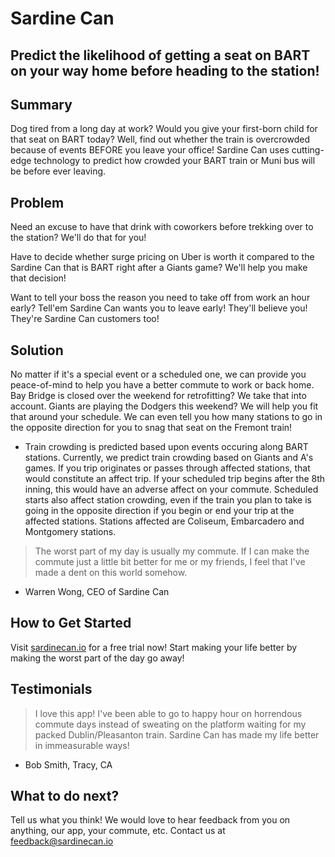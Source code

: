 # Sardine Can #

<!-- 
> This material was originally posted [here](http://www.quora.com/What-is-Amazons-approach-to-product-development-and-product-management). It is reproduced here for posterities sake.

There is an approach called "working backwards" that is widely used at Amazon. They work backwards from the customer, rather than starting with an idea for a product and trying to bolt customers onto it. While working backwards can be applied to any specific product decision, using this approach is especially important when developing new products or features.

For new initiatives a product manager typically starts by writing an internal press release announcing the finished product. The target audience for the press release is the new/updated product's customers, which can be retail customers or internal users of a tool or technology. Internal press releases are centered around the customer problem, how current solutions (internal or external) fail, and how the new product will blow away existing solutions.

If the benefits listed don't sound very interesting or exciting to customers, then perhaps they're not (and shouldn't be built). Instead, the product manager should keep iterating on the press release until they've come up with benefits that actually sound like benefits. Iterating on a press release is a lot less expensive than iterating on the product itself (and quicker!).

If the press release is more than a page and a half, it is probably too long. Keep it simple. 3-4 sentences for most paragraphs. Cut out the fat. Don't make it into a spec. You can accompany the press release with a FAQ that answers all of the other business or execution questions so the press release can stay focused on what the customer gets. My rule of thumb is that if the press release is hard to write, then the product is probably going to suck. Keep working at it until the outline for each paragraph flows. 

Oh, and I also like to write press-releases in what I call "Oprah-speak" for mainstream consumer products. Imagine you're sitting on Oprah's couch and have just explained the product to her, and then you listen as she explains it to her audience. That's "Oprah-speak", not "Geek-speak".

Once the project moves into development, the press release can be used as a touchstone; a guiding light. The product team can ask themselves, "Are we building what is in the press release?" If they find they're spending time building things that aren't in the press release (overbuilding), they need to ask themselves why. This keeps product development focused on achieving the customer benefits and not building extraneous stuff that takes longer to build, takes resources to maintain, and doesn't provide real customer benefit (at least not enough to warrant inclusion in the press release).
 -->
 
## Predict the likelihood of getting a seat on BART on your way home before heading to the station! ##

## Summary ##
Dog tired from a long day at work? Would you give your first-born child for that seat on BART today? Well, find out whether the train is overcrowded because of events BEFORE you leave your office! Sardine Can uses cutting-edge technology to predict how crowded your BART train or Muni bus will be before ever leaving.

## Problem ##
Need an excuse to have that drink with coworkers before trekking over to the station? We'll do that for you!

Have to decide whether surge pricing on Uber is worth it compared to the Sardine Can that is BART right after a Giants game? We'll help you make that decision!

Want to tell your boss the reason you need to take off from work an hour early? Tell'em Sardine Can wants you to leave early! They'll believe you! They're Sardine Can customers too!

## Solution ##
No matter if it's a special event or a scheduled one, we can provide you peace-of-mind to help you have a better commute to work or back home. Bay Bridge is closed over the weekend for retrofitting? We take that into account. Giants are playing the Dodgers this weekend? We will help you fit that around your schedule. We can even tell you how many stations to go in the opposite direction for you to snag that seat on the Fremont train!

 - Train crowding is predicted based upon events occuring along BART stations. Currently, we predict train crowding based on Giants and A's games. If you trip originates or passes through affected stations, that would constitute an affect trip. If your scheduled trip begins after the 8th inning, this would have an adverse affect on your commute. Scheduled starts also affect station crowding, even if the train you plan to take is going in the opposite direction if you begin or end your trip at the affected stations. Stations affected are Coliseum, Embarcadero and Montgomery stations.

  > The worst part of my day is usually my commute. If I can make the commute just a little bit better for me or my friends, I feel that I've made a dent on this world somehow.
  - Warren Wong, CEO of Sardine Can

## How to Get Started ##
Visit [sardinecan.io]() for a free trial now! Start making your life better by making the worst part of the day go away!

## Testimonials ##
  > I love this app! I've been able to go to happy hour on horrendous commute days instead of sweating on the platform waiting for my packed Dublin/Pleasanton train. Sardine Can has made my life better in immeasurable ways!
  - Bob Smith, Tracy, CA

## What to do next? ##
Tell us what you think! We would love to hear feedback from you on anything, our app, your commute, etc. Contact us at [feedback@sardinecan.io]()
